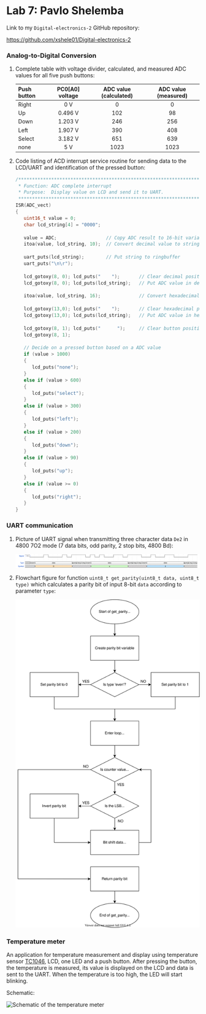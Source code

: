 # Lab 7: Pavlo Shelemba

Link to my `Digital-electronics-2` GitHub repository:

https://github.com/xshele01/Digital-electronics-2


### Analog-to-Digital Conversion

1. Complete table with voltage divider, calculated, and measured ADC values for all five push buttons:

   | **Push button** | **PC0[A0] voltage** | **ADC value (calculated)** | **ADC value (measured)** |
   | :-- | :-: | :-: | :-: |
   | Right  | 0&nbsp;V | 0 | 0 |
   | Up     | 0.496&nbsp;V | 102 | 98 |
   | Down   | 1.203&nbsp;V | 246 | 256 |
   | Left   | 1.907&nbsp;V | 390 | 408 |
   | Select | 3.182&nbsp;V | 651 | 639 |
   | none   | 5&nbsp;V | 1023 | 1023 |

2. Code listing of ACD interrupt service routine for sending data to the LCD/UART and identification of the pressed button:

   ```c
   /**********************************************************************
    * Function: ADC complete interrupt
    * Purpose:  Display value on LCD and send it to UART.
    **********************************************************************/
   ISR(ADC_vect)
   {
      uint16_t value = 0;
      char lcd_string[4] = "0000";

      value = ADC;                  // Copy ADC result to 16-bit variable
      itoa(value, lcd_string, 10);  // Convert decimal value to string

      uart_puts(lcd_string);        // Put string to ringbuffer
      uart_puts("\n\r");

      lcd_gotoxy(8, 0); lcd_puts("    ");       // Clear decimal position
      lcd_gotoxy(8, 0); lcd_puts(lcd_string);   // Put ADC value in decimal
      
      itoa(value, lcd_string, 16);              // Convert hexadecimal value to string
      
      lcd_gotoxy(13,0); lcd_puts("    ");       // Clear hexadecimal position
      lcd_gotoxy(13,0); lcd_puts(lcd_string);   // Put ADC value in hexadecimal
      
      lcd_gotoxy(8, 1); lcd_puts("      ");     // Clear button position
      lcd_gotoxy(8, 1); 
      
      // Decide on a pressed button based on a ADC value
      if (value > 1000)                             
      {
         lcd_puts("none");
      }
      else if (value > 600)
      {
         lcd_puts("select");
      }
      else if (value > 300)
      {
         lcd_puts("left");
      }
      else if (value > 200)
      {
         lcd_puts("down");
      }
      else if (value > 90)
      {
         lcd_puts("up");
      }
      else if (value >= 0)
      {
         lcd_puts("right");
      }
   }
   ```


### UART communication

1. Picture of UART signal when transmitting three character data `De2` in 4800 7O2 mode (7 data bits, odd parity, 2 stop bits, 4800&nbsp;Bd):

   ![Picture of UART signal](Images/wavedrom.svg)

2. Flowchart figure for function `uint8_t get_parity(uint8_t data, uint8_t type)` which calculates a parity bit of input 8-bit `data` according to parameter `type`:

   ![Flowchart figure](Images/get_parity.svg)


### Temperature meter

An application for temperature measurement and display using temperature sensor [TC1046](../../Docs/21496C.pdf), LCD, one LED and a push button. 
After pressing the button, the temperature is measured, its value is displayed on the LCD and data is sent to the UART. When the temperature is too high, the LED will start blinking.

Schematic:

![Schematic of the temperature meter](Images/circuit.svg)
